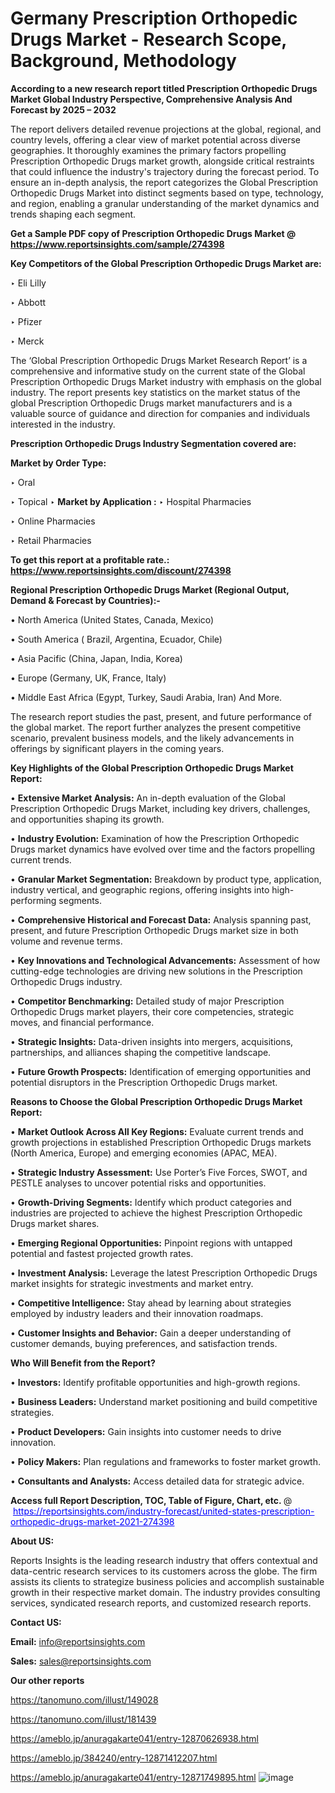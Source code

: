 # Germany Prescription Orthopedic Drugs Market - Research Scope, Background, Methodology

<strong>According to a new research report titled Prescription Orthopedic Drugs Market Global Industry Perspective, Comprehensive Analysis And Forecast by 2025 – 2032</strong>

The report delivers detailed revenue projections at the global, regional, and country levels, offering a clear view of market potential across diverse geographies. It thoroughly examines the primary factors propelling Prescription Orthopedic Drugs market growth, alongside critical restraints that could influence the industry's trajectory during the forecast period. To ensure an in-depth analysis, the report categorizes the Global Prescription Orthopedic Drugs Market into distinct segments based on type, technology, and region, enabling a granular understanding of the market dynamics and trends shaping each segment.

<strong>Get a Sample PDF copy of Prescription Orthopedic Drugs Market </strong><strong>@<a href=https://www.reportsinsights.com/sample/274398 style=color:#0000ff;> https://www.reportsinsights.com/sample/274398</a></strong></font>

<strong>Key Competitors of the Global Prescription Orthopedic Drugs Market are:</strong>

‣ Eli Lilly

‣ Abbott

‣ Pfizer

‣ Merck

The ‘Global Prescription Orthopedic Drugs Market Research Report’ is a comprehensive and informative study on the current state of the Global Prescription Orthopedic Drugs Market industry with emphasis on the global industry. The report presents key statistics on the market status of the global Prescription Orthopedic Drugs market manufacturers and is a valuable source of guidance and direction for companies and individuals interested in the industry.

<strong>Prescription Orthopedic Drugs Industry Segmentation covered are:</strong>

<strong>Market by Order Type: </strong>

‣ Oral

‣ Topical
‣ 
<strong>Market by Application :</strong>
‣ Hospital Pharmacies

‣ Online Pharmacies

‣ Retail Pharmacies

<strong>To get this report at a profitable rate.: <a href=https://www.reportsinsights.com/discount/274398 style=color:#0000ff;>https://www.reportsinsights.com/discount/274398</a></strong></font>

<strong>Regional Prescription Orthopedic Drugs Market (Regional Output, Demand &amp; Forecast by Countries):-</strong>

• North America (United States, Canada, Mexico)

• South America ( Brazil, Argentina, Ecuador, Chile)

• Asia Pacific (China, Japan, India, Korea)

• Europe (Germany, UK, France, Italy)

• Middle East Africa (Egypt, Turkey, Saudi Arabia, Iran) And More.

The research report studies the past, present, and future performance of the global market. The report further analyzes the present competitive scenario, prevalent business models, and the likely advancements in offerings by significant players in the coming years.

<strong>Key Highlights of the Global Prescription Orthopedic Drugs Market Report:</strong>

• <strong>Extensive Market Analysis:</strong> An in-depth evaluation of the Global Prescription Orthopedic Drugs Market, including key drivers, challenges, and opportunities shaping its growth.

• <strong>Industry Evolution:</strong> Examination of how the Prescription Orthopedic Drugs market dynamics have evolved over time and the factors propelling current trends.

• <strong>Granular Market Segmentation:</strong> Breakdown by product type, application, industry vertical, and geographic regions, offering insights into high-performing segments.

• <strong>Comprehensive Historical and Forecast Data:</strong> Analysis spanning past, present, and future Prescription Orthopedic Drugs market size in both volume and revenue terms.

• <strong>Key Innovations and Technological Advancements:</strong> Assessment of how cutting-edge technologies are driving new solutions in the Prescription Orthopedic Drugs industry.

• <strong>Competitor Benchmarking:</strong> Detailed study of major Prescription Orthopedic Drugs market players, their core competencies, strategic moves, and financial performance.

• <strong>Strategic Insights:</strong> Data-driven insights into mergers, acquisitions, partnerships, and alliances shaping the competitive landscape.

• <strong>Future Growth Prospects:</strong> Identification of emerging opportunities and potential disruptors in the Prescription Orthopedic Drugs market.

<strong>Reasons to Choose the Global Prescription Orthopedic Drugs Market Report:</strong>

• <strong>Market Outlook Across All Key Regions:</strong> Evaluate current trends and growth projections in established Prescription Orthopedic Drugs markets (North America, Europe) and emerging economies (APAC, MEA).

• <strong>Strategic Industry Assessment:</strong> Use Porter’s Five Forces, SWOT, and PESTLE analyses to uncover potential risks and opportunities.

• <strong>Growth-Driving Segments:</strong> Identify which product categories and industries are projected to achieve the highest Prescription Orthopedic Drugs market shares.

• <strong>Emerging Regional Opportunities:</strong> Pinpoint regions with untapped potential and fastest projected growth rates.

• <strong>Investment Analysis:</strong> Leverage the latest Prescription Orthopedic Drugs market insights for strategic investments and market entry.

• <strong>Competitive Intelligence:</strong> Stay ahead by learning about strategies employed by industry leaders and their innovation roadmaps.

• <strong>Customer Insights and Behavior:</strong> Gain a deeper understanding of customer demands, buying preferences, and satisfaction trends.

<strong>Who Will Benefit from the Report?</strong>

• <strong>Investors:</strong> Identify profitable opportunities and high-growth regions.

• <strong>Business Leaders:</strong> Understand market positioning and build competitive strategies.

• <strong>Product Developers:</strong> Gain insights into customer needs to drive innovation.

• <strong>Policy Makers:</strong> Plan regulations and frameworks to foster market growth.

• <strong>Consultants and Analysts:</strong> Access detailed data for strategic advice.
</ul>
<strong>Access full Report Description, TOC, Table of Figure, Chart, etc. </strong>@  <a href=https://reportsinsights.com/industry-forecast/united-states-prescription-orthopedic-drugs-market-2021-274398 style=color:#0000ff;>https://reportsinsights.com/industry-forecast/united-states-prescription-orthopedic-drugs-market-2021-274398</a></font>

<strong><strong>About US</strong>:</strong>

Reports Insights is the leading research industry that offers contextual and data-centric research services to its customers across the globe. The firm assists its clients to strategize business policies and accomplish sustainable growth in their respective market domain. The industry provides consulting services, syndicated research reports, and customized research reports.

<strong>Contact US:</strong>

<p class=""""><b>Email:</b> <a href=mailto:info@reportsinsights.com>info@reportsinsights.com</a></p>
<p class=""""><b>Sales:</b> <a href=mailto:sales@reportsinsights.com>sales@reportsinsights.com</a></p>

<strong>Our other reports</strong>

<a href=https://tanomuno.com/illust/149028>https://tanomuno.com/illust/149028</a>

<a href=https://tanomuno.com/illust/181439>https://tanomuno.com/illust/181439</a>

<a href=https://ameblo.jp/anuragakarte041/entry-12870626938.html>https://ameblo.jp/anuragakarte041/entry-12870626938.html</a>

<a href=https://ameblo.jp/384240/entry-12871412207.html>https://ameblo.jp/384240/entry-12871412207.html</a>

<a href=https://ameblo.jp/anuragakarte041/entry-12871749895.html>https://ameblo.jp/anuragakarte041/entry-12871749895.html</a>
![image](https://github.com/user-attachments/assets/89f0713e-3ebc-4e97-b750-cae1994da463)
